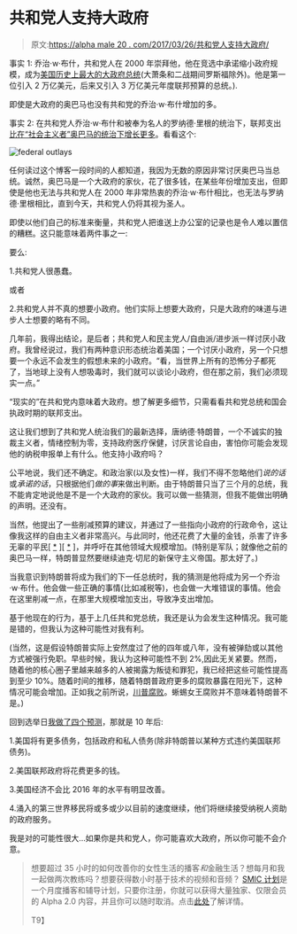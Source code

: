 # 共和党人支持大政府

> 原文:[https://alpha male 20 . com/2017/03/26/共和党人支持大政府/](https://alphamale20.com/2017/03/26/republicans-are-for-big-government/)

事实 1: 乔治·w·布什，共和党人在 2000 年崇拜他，他在竞选中承诺缩小政府规模，成为[美国历史上最大的大政府总统](http://www.washingtontimes.com/news/2008/oct/19/big-government-gets-bigger/)(大萧条和二战期间罗斯福除外)。他是第一位引入 2 万亿美元，后来又引入 3 万亿美元年度联邦预算的总统。).

即使是大政府的奥巴马也没有共和党的乔治·w·布什增加的多。

事实 2: 在共和党人乔治·w·布什和被奉为名人的罗纳德·里根的统治下，联邦支出[比在“社会主义者”奥巴马的统治下增长更多](https://mises.org/blog/federal-spending-grew-more-under-bush-and-reagan-under-obama)。看看这个:

![federal outlays](../Images/33b8704cff819978f6380d06a6a55589.png)

任何读过这个博客一段时间的人都知道，我因为无数的原因非常讨厌奥巴马当总统。诚然，奥巴马是一个大政府的家伙，花了很多钱，在某些年份增加支出，但即使是他也无法与共和党人在 2000 年非常热衷的乔治·w·布什相比，也无法与罗纳德·里根相比，直到今天，共和党人仍将其视为圣人。

即使以他们自己的标准来衡量，共和党人把谁送上办公室的记录也是令人难以置信的糟糕。这只能意味着两件事之一:

要么:

1.共和党人很愚蠢。

或者

2.共和党人并不真的想要小政府。他们实际上想要大政府，只是大政府的味道与进步人士想要的略有不同。

几年前，我得出结论，是后者；共和党人和民主党人/自由派/进步派一样讨厌小政府。我曾经说过，我们有两种意识形态统治着美国；一个讨厌小政府，另一个只想要一个永远不会发生的假想未来的小政府。“看，当世界上所有的恐怖分子都死了，当地球上没有人想吸毒时，我们就可以谈论小政府，但在那之前，我们必须现实一点。”

“现实的”在共和党内意味着大政府。想了解更多细节，只需看看共和党总统和国会执政时期的联邦支出。

这让我们想到了共和党人统治我们的最新选择，唐纳德·特朗普，一个不诚实的独裁主义者，情绪控制为零，支持政府医疗保健，讨厌言论自由，害怕你可能会发现他的纳税申报单上有什么。他支持小政府吗？

公平地说，我们还不确定。和政治家(以及女性)一样，我们不得不忽略他们*说的话*或*承诺的话*，只根据他们*做的事*来做出判断。由于特朗普只当了三个月的总统，我不能肯定地说他是不是一个大政府的家伙。我可以做一些猜测，但我不能做出明确的声明。还没有。

当然，他提出了一些削减预算的建议，并通过了一些指向小政府的行政命令，这让像我这样的自由主义者非常高兴。与此同时，他还花费了大量的金钱，杀害了许多无辜的平民[ [*](https://www.washingtonpost.com/world/national-security/us-acknowledges-civilian-deaths-in-trump-authorized-yemen-raid/2017/02/01/e1f56c3c-e8e0-11e6-80c2-30e57e57e05d_story.html) ][ [*](http://www.independent.co.uk/news/world/americas/donald-trump-missed-target-al-qaeda-leader-yemen-raid-a7566211.html) ]，并呼吁在其他领域大规模增加。(特别是军队；就像他之前的奥巴马一样，特朗普显然要继续迪克·切尼的新保守主义帝国。那太好了。)

当我意识到特朗普将成为我们的下一任总统时，我的猜测是他将成为另一个乔治·w·布什。他会做一些正确的事情(比如减税等)，也会做一大堆错误的事情。他会在这里削减一点，在那里大规模增加支出，导致净支出增加。

基于他现在的行为，基于上几任共和党总统，我还是认为会发生这种情况。我可能是错的，但我认为这种可能性对我有利。

(当然，这是假设特朗普实际上安然度过了他的四年或八年，没有被弹劾或以其他方式被强行免职。早些时候，我认为这种可能性不到 2%,因此无关紧要。然而，随着他的核心圈子里越来越多的人被揭露为叛徒和罪犯，我已经把这些可能性提高到至少 10%。随着时间的推移，随着特朗普政府更多的腐败暴露在阳光下，这种情况可能会增加。正如我之前所说，[川普腐败](https://calebjonesblog.com/donald-trump-is-completely-corrupt/)。蜥蜴女王腐败并不意味着特朗普不是。)

回到选举日[我做了四个预测](http://www.blackdragonblog.com/2016/11/09/trump-wins-nothing-significant-will-change/)，那就是 10 年后:

1.美国将有更多债务，包括政府和私人债务(除非特朗普以某种方式违约美国联邦债务)。

2.美国联邦政府将花费更多的钱。

3.美国经济不会比 2016 年的水平有明显改善。

4.涌入的第三世界移民将或多或少以目前的速度继续，他们将继续接受纳税人资助的政府服务。

我是对的可能性很大...如果你是共和党人，你可能喜欢大政府，所以你可能不会介意。

> 想要超过 35 小时的如何改善你的女性生活的播客*和*金融生活？想每月和我一起做两次教练吗？想要获得数小时基于技术的视频和音频？ [SMIC 计划](https://alphamale20.kartra.com/page/vIL17)是一个月度播客和辅导计划，只要你注册，你就可以获得大量独家、仅限会员的 Alpha 2.0 内容，并且你可以随时取消。点击[此处](https://alphamale20.kartra.com/page/vIL17)了解详情。
> 
> T9】